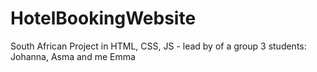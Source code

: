 # HotelBookingWebsite

South African Project in HTML, CSS, JS - lead by of a group 3 students: Johanna, Asma and me Emma
